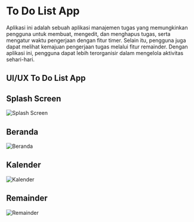 # To Do List App

Aplikasi ini adalah sebuah aplikasi manajemen tugas yang memungkinkan pengguna untuk membuat, mengedit, dan menghapus tugas, serta mengatur waktu pengerjaan dengan fitur timer. Selain itu, pengguna juga dapat melihat kemajuan pengerjaan tugas melalui fitur remainder. Dengan aplikasi ini, pengguna dapat lebih terorganisir dalam mengelola aktivitas sehari-hari.

## UI/UX To Do List App

## Splash Screen
![Splash Screen](assets/splash.png)
## Beranda
![Beranda](assets/home.png)
## Kalender
![Kalender](assets/kalender.png)
## Remainder
![Remainder](assets/remain.png)